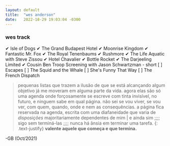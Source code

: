 ```yaml
---
layout: default
title:  "wes anderson"
date:   2022-10-29 19:03:04 -0300
---
```


### wes track  

✔ Isle of Dogs
✔ The Grand Budapest Hotel
✔ Moonrise Kingdom 
✔ Fantastic Mr. Fox
✔ The Royal Tenenbaums
✔ Rushmore
✔ The Life Aquatic with Steve Zissou
✔ Hotel Chavalier
✔ Bottle Rocket
✔ The Darjeeling Limited
✔ Cousin Ben Troop Screening with Jason Schwartzman - short
[ ] Escapes
[ ] The Squid and the Whale
[ ] She's Funny That Way
[ ] The French Dispatch

 
> pequenas listas que trazem a ilusão de que se está alcançando algum objetivo já me moveram em alguma parte da vida. agora elas são só uma agenda onde forçosamente se escreve com tinta invisível, no futuro, e ninguem sabe em qual página. não sei se vou viver, se vou ver, com quem, quando, onde e nem as consequências. a página fica reservada na agenda, escrita com uma diafaneidade que varia de _disposições_ majoritariamente dependentes de mim | e ainda sim ;;;; sigo sem terminá-las ;;;; nunca há ânsia em terminar uma tarefa.
{: .text-justify}
**valente aquele que começa e que termina.** 
   
-GB (Oct/2021)
